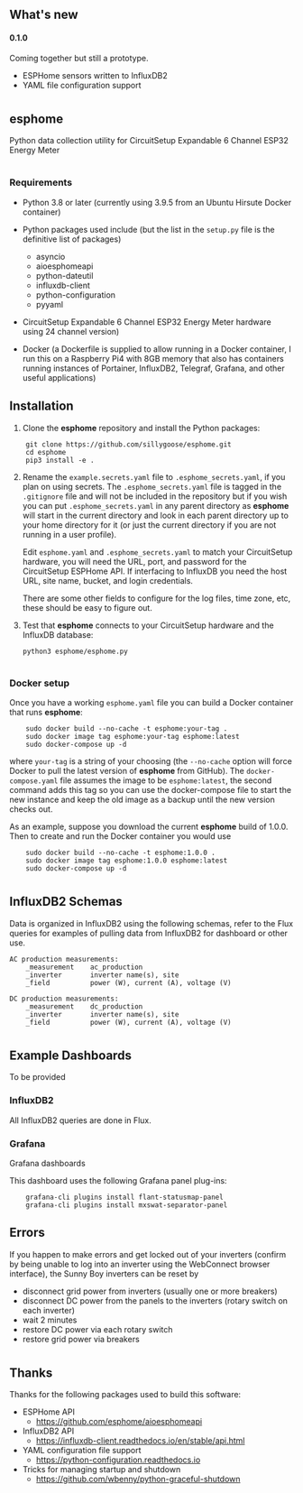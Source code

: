 ## What's new
#### 0.1.0
Coming together but still a prototype.
- ESPHome sensors written to InfluxDB2
- YAML file configuration support

#
## esphome
Python data collection utility for CircuitSetup Expandable 6 Channel ESP32 Energy Meter

#
### Requirements
- Python 3.8 or later (currently using 3.9.5 from an Ubuntu Hirsute Docker container)
- Python packages used include (but the list in the `setup.py` file is the definitive list of packages)
    - asyncio
    - aioesphomeapi
    - python-dateutil
    - influxdb-client
    - python-configuration
    - pyyaml

- CircuitSetup Expandable 6 Channel ESP32 Energy Meter hardware using 24 channel version)
- Docker (a Dockerfile is supplied to allow running in a Docker container, I run this on a Raspberry Pi4 with 8GB memory that also has containers running instances of Portainer, InfluxDB2, Telegraf, Grafana, and other useful applications)

## Installation
1.  Clone the **esphome** repository and install the Python packages:

```
    git clone https://github.com/sillygoose/esphome.git
    cd esphome
    pip3 install -e .
```

2.  Rename the `example.secrets.yaml` file to `.esphome_secrets.yaml`, if you plan on using secrets.  The `.esphome_secrets.yaml` file is tagged in the `.gitignore` file and will not be included in the repository but if you wish you can put `.esphome_secrets.yaml` in any parent directory as **esphome** will start in the current directory and look in each parent directory up to your home directory for it (or just the current directory if you are not running in a user profile).

    Edit `esphome.yaml` and `.esphome_secrets.yaml` to match your CircuitSetup hardware, you will need the URL, port, and password for the CircuitSetup ESPHome API.  If interfacing to InfluxDB you need the host URL,  site name, bucket, and login credentials.

    There are some other fields to configure for the log files, time zone, etc, these should be easy to figure out.

3.  Test that **esphome** connects to your CircuitSetup hardware and the InfluxDB database:

    `python3 esphome/esphome.py`

#
### Docker setup
Once you have a working `esphome.yaml` file you can build a Docker container that runs **esphome**:

```
    sudo docker build --no-cache -t esphome:your-tag .
    sudo docker image tag esphome:your-tag esphome:latest
    sudo docker-compose up -d
```

where `your-tag` is a string of your choosing (the `--no-cache` option will force Docker to pull the latest version of **esphome** from GitHub).  The `docker-compose.yaml` file assumes the image to be `esphome:latest`, the second command adds this tag so you can use the docker-compose file to start the new instance and keep the old image as a backup until the new version checks out.

As an example, suppose you download the current **esphome** build of 1.0.0.  Then to create and run the Docker container you would use

```
    sudo docker build --no-cache -t esphome:1.0.0 .
    sudo docker image tag esphome:1.0.0 esphome:latest
    sudo docker-compose up -d
```
#
## InfluxDB2 Schemas
Data is organized in InfluxDB2 using the following schemas, refer to the Flux queries for examples of pulling data from InfluxDB2 for dashboard or other use.

    AC production measurements:
        _measurement    ac_production
        _inverter       inverter name(s), site
        _field          power (W), current (A), voltage (V)

    DC production measurements:
        _measurement    dc_production
        _inverter       inverter name(s), site
        _field          power (W), current (A), voltage (V)

#
## Example Dashboards
To be provided

### InfluxDB2
All InfluxDB2 queries are done in Flux.

### Grafana
Grafana dashboards

This dashboard uses the following Grafana panel plug-ins:
```
    grafana-cli plugins install flant-statusmap-panel
    grafana-cli plugins install mxswat-separator-panel
```

## Errors
If you happen to make errors and get locked out of your inverters (confirm by being unable to log into an inverter using the WebConnect browser interface), the Sunny Boy inverters can be reset by

- disconnect grid power from inverters (usually one or more breakers)
- disconnect DC power from the panels to the inverters (rotary switch on each inverter)
- wait 2 minutes
- restore DC power via each rotary switch
- restore grid power via breakers

#
## Thanks
Thanks for the following packages used to build this software:
- ESPHome API
    - https://github.com/esphome/aioesphomeapi
- InfluxDB2 API
    - https://influxdb-client.readthedocs.io/en/stable/api.html
- YAML configuration file support
    - https://python-configuration.readthedocs.io
- Tricks for managing startup and shutdown
    - https://github.com/wbenny/python-graceful-shutdown
